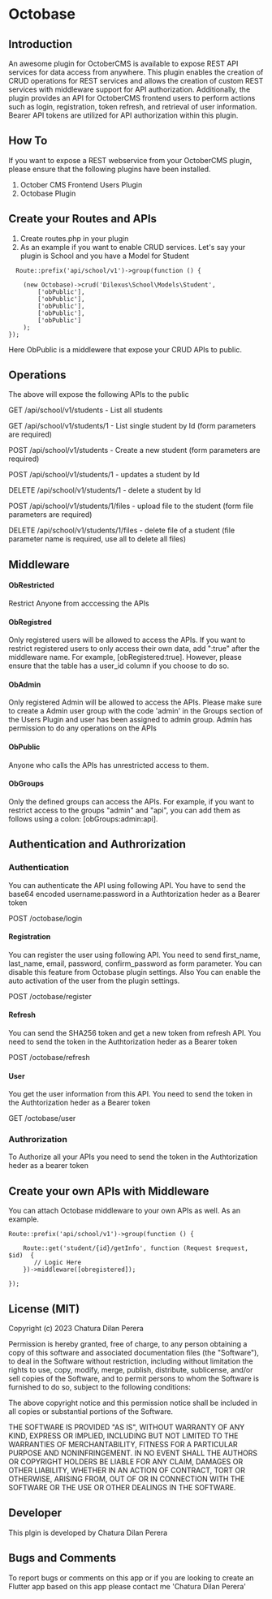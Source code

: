 
 # Octobase

## Introduction
An awesome  plugin for OctoberCMS is available to expose REST API services for data access from anywhere. This plugin enables the creation of CRUD operations for REST services and allows the creation of custom REST services with middleware support for API authorization. Additionally, the plugin provides an API for OctoberCMS frontend users to perform actions such as login, registration, token refresh, and retrieval of user information. Bearer API tokens are utilized for API authorization within this plugin.

##  How To
If you want to expose a REST webservice from your OctoberCMS plugin, please ensure that the following plugins have been installed.
1. October CMS Frontend Users Plugin
2. Octobase Plugin

## Create your Routes and APIs
1. Create routes.php in your plugin
2. As an example if you want to enable CRUD services. Let's say your plugin is School and you have a Model for Student

```
  Route::prefix('api/school/v1')->group(function () {

    (new Octobase)->crud('Dilexus\School\Models\Student',
        ['obPublic'],
        ['obPublic'],
        ['obPublic'],
        ['obPublic'],
        ['obPublic']
    );
});

 ```

Here ObPublic is a middlewere that expose your CRUD APIs to public.

## Operations

The above will expose the following APIs to the public

GET     /api/school/v1/students       - List all students

GET     /api/school/v1/students/1     - List single student by Id (form parameters are required)

POST    /api/school/v1/students      - Create a new student (form parameters are required)

POST    /api/school/v1/students/1    - updates a student by Id

DELETE  /api/school/v1/students/1  - delete a student by Id

POST    /api/school/v1/students/1/files    - upload file to the student (form file parameters are required)

DELETE    /api/school/v1/students/1/files    - delete file of a student (file parameter name is required, use all to delete all files)


## Middleware

#### ObRestricted
Restrict Anyone from acccessing the APIs

#### ObRegistred
Only registered users will be allowed to access the APIs. If you want to restrict registered users to only access their own data, add ":true" after the middleware name. For example, [obRegistered:true]. However, please ensure that the table has a user_id column if you choose to do so.

#### ObAdmin
Only registered Admin will be allowed to access the APIs. Please make sure to create a Admin user group with the code 'admin' in the Groups section of the Users Plugin and user has been assigned to admin group. Admin has permission to do any operations on the APIs

#### ObPublic
Anyone who calls the APIs has unrestricted access to them.

#### ObGroups
Only the defined groups can access the APIs. For example, if you want to restrict access to the groups "admin" and "api", you can add them as follows using a colon: [obGroups:admin:api].

## Authentication and Authrorization

### Authentication
You can authenticate the API using following API. You have to send the base64 encoded username:password in a Authtorization heder as a Bearer token

POST /octobase/login

#### Registration
You can register the user using following API. You need to send first_name, last_name, email, password, confirm_password as form parameter. You can disable this feature from Octobase plugin settings. Also You can enable the auto activation of the user from the plugin settings.

POST /octobase/register

#### Refresh
You can send the SHA256 token and get a new token from refresh API. You need to send the token in the Authtorization heder as a Bearer token

POST /octobase/refresh

#### User
You get the user information from this API. You need to send the token in the Authtorization heder as a Bearer token

GET /octobase/user

### Authrorization
To Authorize all your APIs you need to send the token in the Authtorization heder as a bearer token

## Create your own APIs with Middleware
You can attach Octobase middleware to your own APIs as well. As an example.

```
Route::prefix('api/school/v1')->group(function () {

    Route::get('student/{id}/getInfo', function (Request $request, $id)  {
       // Logic Here
    })->middleware([obregistered]);

});

```

##  License (MIT)

Copyright (c) 2023 Chatura Dilan Perera

Permission is hereby granted, free of charge, to any person obtaining a copy of
this software and associated documentation files (the "Software"), to deal in
the Software without restriction, including without limitation the rights to
use, copy, modify, merge, publish, distribute, sublicense, and/or sell copies
of the Software, and to permit persons to whom the Software is furnished to do
so, subject to the following conditions:

The above copyright notice and this permission notice shall be included in all
copies or substantial portions of the Software.

THE SOFTWARE IS PROVIDED "AS IS", WITHOUT WARRANTY OF ANY KIND, EXPRESS OR
IMPLIED, INCLUDING BUT NOT LIMITED TO THE WARRANTIES OF MERCHANTABILITY,
FITNESS FOR A PARTICULAR PURPOSE AND NONINFRINGEMENT. IN NO EVENT SHALL THE
AUTHORS OR COPYRIGHT HOLDERS BE LIABLE FOR ANY CLAIM, DAMAGES OR OTHER
LIABILITY, WHETHER IN AN ACTION OF CONTRACT, TORT OR OTHERWISE, ARISING FROM,
OUT OF OR IN CONNECTION WITH THE SOFTWARE OR THE USE OR OTHER DEALINGS IN THE
SOFTWARE.

## Developer
This plgin is developed by Chatura Dilan Perera

## Bugs and Comments
To report bugs or comments on this app or if you are looking to create an Flutter app based on this app please contact me 'Chatura Dilan Perera'
